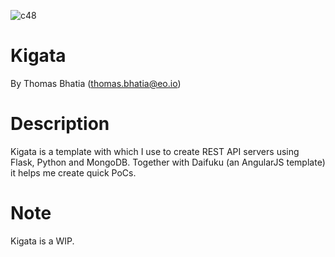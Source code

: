 ![c48](https://cloud.githubusercontent.com/assets/1307449/13187644/45867976-d744-11e5-94b6-419f00695f8e.png)

# Kigata

By Thomas Bhatia (thomas.bhatia@eo.io)

# Description

Kigata is a template with which I use to create REST API servers using Flask, Python and MongoDB. Together with Daifuku (an AngularJS template) it helps me create quick PoCs.

# Note

Kigata is a WIP. 